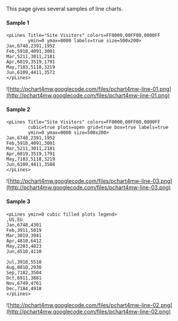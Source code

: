 This page gives several samples of line charts.
#### Sample 1 ####
```
<pLines Title="Site Visitors" colors=FF0000,00FF00,0000FF 
        ymin=0 ymax=8000 labels=true size=500x200>
Jan,6748,2391,1952
Feb,5918,4091,3001
Mar,5211,3011,2181
Apr,6019,3519,1791
May,7183,5118,3219
Jun,6109,4411,3572
</pLines>
```
![http://pchart4mw.googlecode.com/files/pchart4mw-line-01.png](http://pchart4mw.googlecode.com/files/pchart4mw-line-01.png)

#### Sample 2 ####
```
<pLines Title="Site Visitors" colors=FF0000,00FF00,0000FF 
        cubic=true plots=open grid=true box=true labels=true 
        ymin=0 ymax=8000 size=500x200>
Jan,6748,2391,1952
Feb,5918,4091,3001
Mar,5211,3011,2181
Apr,6019,3519,1791
May,7183,5118,3219
Jun,6109,4411,3588
</pLines>
```
![http://pchart4mw.googlecode.com/files/pchart4mw-line-03.png](http://pchart4mw.googlecode.com/files/pchart4mw-line-03.png)

#### Sample 3 ####
```
<pLines ymin=0 cubic filled plots legend>
,US,EU
Jan,6748,4301
Feb,3911,5019
Mar,3019,3941
Apr,4810,6412
May,2203,4823
Jun,4510,4110

Jul,3918,5510
Aug,8810,2930
Sep,7182,3504
Oct,6911,3881
Nov,6749,4761
Dec,7184,4918
</pLines>
```
![http://pchart4mw.googlecode.com/files/pchart4mw-line-02.png](http://pchart4mw.googlecode.com/files/pchart4mw-line-02.png)